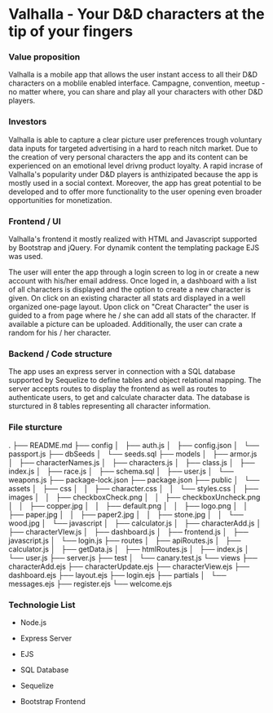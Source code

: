 # Valhalla - Your D&D characters at the tip of your fingers

### Value proposition

Valhalla is a mobile app that allows the user instant access to all their D&D characters on a moblile enabled interface. Campagne, convention, meetup - no matter where, you can share and play all your characters with other D&D players.

### Investors

Valhalla is able to capture a clear picture user preferences trough voluntary data inputs for targeted advertising in a hard to reach nitch market. Due to the creation of very personal characters the app and its content can be experienced on an emotional level drivng product loyalty. A rapid incrase of Valhalla's popularity under D&D players is anthizipated because the app is mostly used in a social context. Moreover, the app has great potential to be developed and to offer more functionality to the user opening even broader opportunities for monetization.  

### Frontend / UI

Valhalla's frontend it mostly realized with HTML and Javascript supported by Bootstrap and jQuery. For dynamik content the templating package EJS was used.

The user will enter the app through a login screen to log in or create a new account with his/her email address. Once loged in, a dashboard with a list of all characters is displayed and the option to create a new character is given.
On click on an existing character all stats ard displayed in a well organized one-page layout. Upon click on "Creat Character" the user is guided to a from page where he / she can add all stats of the character. If available a picture can be uploaded. Additionally, the user can crate a random for his / her character.

### Backend / Code structure

The app uses an express server in connection with a SQL database supported by Sequelize to define tables and object relational mapping. The server accepts routes to display the frontend as well as routes to authenticate users, to get and calculate character data. The database is sturctured in 8 tables representing all character information.

### File sturcture

.
├── README.md
├── config
│   ├── auth.js
│   ├── config.json
│   └── passport.js
├── dbSeeds
│   └── seeds.sql
├── models
│   ├── armor.js
│   ├── characterNames.js
│   ├── characters.js
│   ├── class.js
│   ├── index.js
│   ├── race.js
│   ├── schema.sql
│   ├── user.js
│   └── weapons.js
├── package-lock.json
├── package.json
├── public
│   └── assets
│       ├── css
│       │   ├── character.css
│       │   └── styles.css
│       ├── images
│       │   ├── checkboxCheck.png
│       │   ├── checkboxUncheck.png
│       │   ├── copper.jpg
│       │   ├── default.png
│       │   ├── logo.png
│       │   ├── paper.jpg
│       │   ├── paper2.jpg
│       │   ├── stone.jpg
│       │   └── wood.jpg
│       └── javascript
│           ├── calculator.js
│           ├── characterAdd.js
│           ├── characterVIew.js
│           ├── dashboard.js
│           ├── frontend.js
│           ├── javascript.js
│           └── login.js
├── routes
│   ├── apiRoutes.js
│   ├── calculator.js
│   ├── getData.js
│   ├── htmlRoutes.js
│   ├── index.js
│   └── user.js
├── server.js
├── test
│   └── canary.test.js
└── views
    ├── characterAdd.ejs
    ├── characterUpdate.ejs
    ├── characterView.ejs
    ├── dashboard.ejs
    ├── layout.ejs
    ├── login.ejs
    ├── partials
    │   └── messages.ejs
    ├── register.ejs
    └── welcome.ejs

### Technologie List

* Node.js

* Express Server

* EJS

* SQL Database

* Sequelize

* Bootstrap Frontend